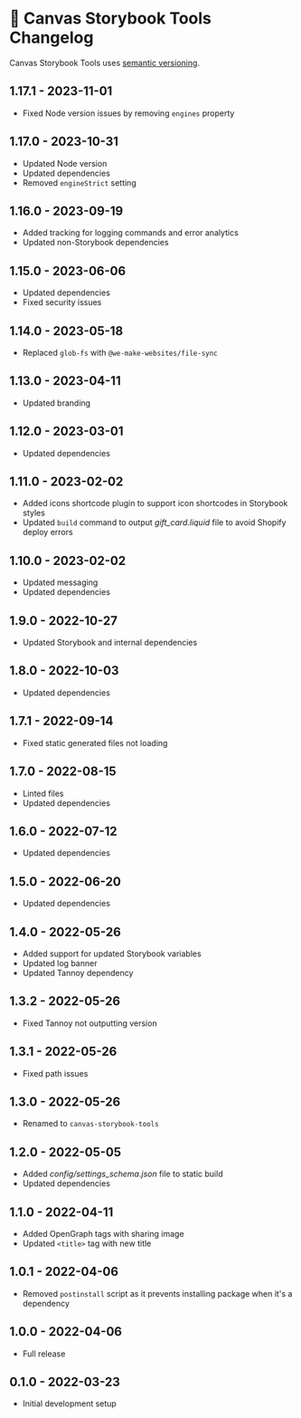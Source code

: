 # 📅 Canvas Storybook Tools Changelog

Canvas Storybook Tools uses [semantic versioning](https://semver.org/).

## 1.17.1 - 2023-11-01

* Fixed Node version issues by removing `engines` property

## 1.17.0 - 2023-10-31

* Updated Node version
* Updated dependencies
* Removed `engineStrict` setting

## 1.16.0 - 2023-09-19

* Added tracking for logging commands and error analytics
* Updated non-Storybook dependencies

## 1.15.0 - 2023-06-06

* Updated dependencies
* Fixed security issues

## 1.14.0 - 2023-05-18

* Replaced `glob-fs` with `@we-make-websites/file-sync`

## 1.13.0 - 2023-04-11

* Updated branding

## 1.12.0 - 2023-03-01

* Updated dependencies

## 1.11.0 - 2023-02-02

* Added icons shortcode plugin to support icon shortcodes in Storybook styles
* Updated `build` command to output _gift_card.liquid_ file to avoid Shopify deploy errors

## 1.10.0 - 2023-02-02

* Updated messaging
* Updated dependencies

## 1.9.0 - 2022-10-27

* Updated Storybook and internal dependencies

## 1.8.0 - 2022-10-03

* Updated dependencies

## 1.7.1 - 2022-09-14

* Fixed static generated files not loading

## 1.7.0 - 2022-08-15

* Linted files
* Updated dependencies

## 1.6.0 - 2022-07-12

* Updated dependencies

## 1.5.0 - 2022-06-20

* Updated dependencies

## 1.4.0 - 2022-05-26

* Added support for updated Storybook variables
* Updated log banner
* Updated Tannoy dependency

## 1.3.2 - 2022-05-26

* Fixed Tannoy not outputting version

## 1.3.1 - 2022-05-26

* Fixed path issues

## 1.3.0 - 2022-05-26

* Renamed to `canvas-storybook-tools`

## 1.2.0 - 2022-05-05

* Added _config/settings_schema.json_ file to static build
* Updated dependencies

## 1.1.0 - 2022-04-11

* Added OpenGraph tags with sharing image
* Updated `<title>` tag with new title

## 1.0.1 - 2022-04-06

* Removed `postinstall` script as it prevents installing package when it's a dependency

## 1.0.0 - 2022-04-06

* Full release

## 0.1.0 - 2022-03-23

* Initial development setup
